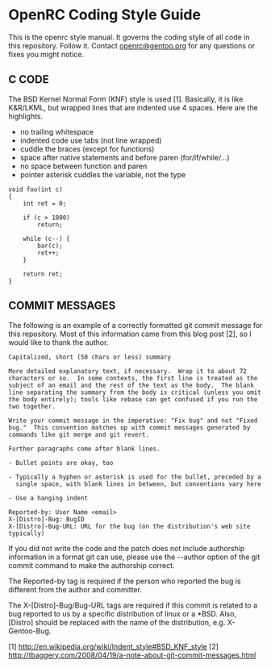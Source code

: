 OpenRC Coding Style Guide
=========================

This is the openrc style manual.  It governs the coding style of all code
in this repository.  Follow it.  Contact openrc@gentoo.org for any questions
or fixes you might notice.

## C CODE

The BSD Kernel Normal Form (KNF) style is used [1]. Basically, it is like
K&R/LKML, but wrapped lines that are indented use 4 spaces. Here are the
highlights.

- no trailing whitespace
- indented code use tabs (not line wrapped)
- cuddle the braces (except for functions)
- space after native statements and before paren (for/if/while/...)
- no space between function and paren
- pointer asterisk cuddles the variable, not the type

```
void foo(int c)
{
	int ret = 0;

	if (c > 1000)
		return;

	while (c--) {
		bar(c);
		ret++;
	}

	return ret;
}
```

## COMMIT MESSAGES

The following is an example of a correctly formatted git commit message
for this repository. Most of this information came from this blog post
[2], so I would like to thank the author.

```
Capitalized, short (50 chars or less) summary

More detailed explanatory text, if necessary.  Wrap it to about 72
characters or so.  In some contexts, the first line is treated as the
subject of an email and the rest of the text as the body.  The blank
line separating the summary from the body is critical (unless you omit
the body entirely); tools like rebase can get confused if you run the
two together.

Write your commit message in the imperative: "Fix bug" and not "Fixed
bug."  This convention matches up with commit messages generated by
commands like git merge and git revert.

Further paragraphs come after blank lines.

- Bullet points are okay, too

- Typically a hyphen or asterisk is used for the bullet, preceded by a
  single space, with blank lines in between, but conventions vary here

- Use a hanging indent

Reported-by: User Name <email>
X-[Distro]-Bug: BugID
X-[Distro]-Bug-URL: URL for the bug (on the distribution's web site typically)
```

If you did not write the code and the patch does not include authorship
information in a format git can use, please use the --author option of the
git commit command to make the authorship correct.

The Reported-by tag is required if the person who reported the bug is
different from the author and committer.

  The X-[Distro]-Bug/Bug-URL tags are required if this commit is related
  to a bug reported to us by a specific distribution   of linux or a
  *BSD. Also, [Distro] should be replaced with the name of the
  distribution, e.g. X-Gentoo-Bug.

[1]	http://en.wikipedia.org/wiki/Indent_style#BSD_KNF_style
[2] http://tbaggery.com/2008/04/19/a-note-about-git-commit-messages.html

